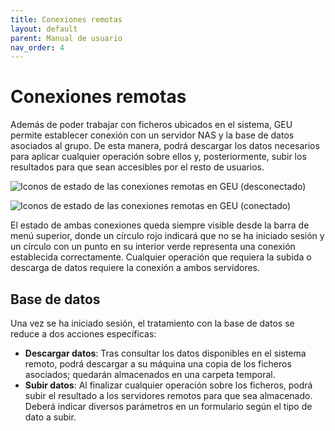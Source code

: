 ```yaml
---
title: Conexiones remotas
layout: default
parent: Manual de usuario
nav_order: 4
---
```

# Conexiones remotas

Además de poder trabajar con ficheros ubicados en el sistema, GEU permite establecer conexión con un servidor NAS y la base de datos asociados al grupo. De esta manera, podrá descargar los datos necesarios para aplicar cualquier operación sobre ellos y, posteriormente, subir los resultados para que sean accesibles por el resto de usuarios.

![Iconos de estado de las conexiones remotas en GEU (desconectado)](../Assets/Images/remote_disconected.png)

![Iconos de estado de las conexiones remotas en GEU (conectado)](../Assets/Images/remote_connected.png)


El estado de ambas conexiones queda siempre visible desde la barra de menú superior, donde un círculo rojo indicará que no se ha iniciado sesión y un círculo con un punto en su interior verde representa una conexión establecida correctamente. Cualquier operación que requiera la subida o descarga de datos requiere la conexión a ambos servidores.

## Base de datos

Una vez se ha iniciado sesión, el tratamiento con la base de datos se reduce a dos acciones específicas:

* **Descargar datos**: Tras consultar los datos disponibles en el sistema remoto, podrá descargar a su máquina una copia de los ficheros asociados; quedarán almacenados en una carpeta temporal.
* **Subir datos**: Al finalizar cualquier operación sobre los ficheros, podrá subir el resultado a los servidores remotos para que sea almacenado. Deberá indicar diversos parámetros en un formulario según el tipo de dato a subir.
